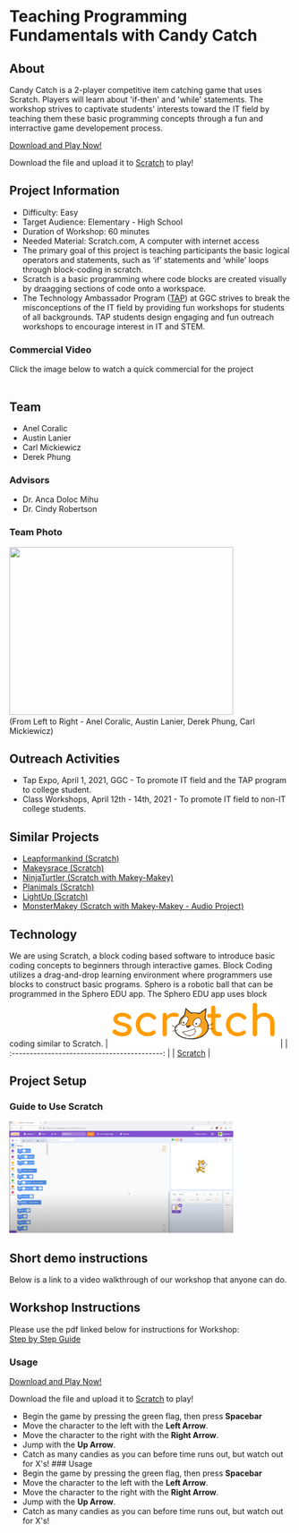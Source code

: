 # Teaching Programming Fundamentals with Candy Catch
## About

Candy Catch is a 2-player competitive item catching game that uses Scratch. Players will learn about 'if-then' and 'while' statements.
The workshop strives to captivate students' interests toward the IT field by teaching them these basic programming concepts through a fun and interractive game developement process.

[Download and Play Now!](resources/CandyCatch.sb3)

Download the file and upload it to [Scratch](https://scratch.mit.edu/projects/editor/?tutorial=getStarted) to play! 



## Project Information 
* Difficulty: Easy
* Target Audience: Elementary - High School
* Duration of Workshop: 60 minutes
* Needed Material: Scratch.com, A computer with internet access
* The primary goal of this project is teaching participants the basic logical operators and statements, such as ‘if’ statements and ‘while’ loops through block-coding in scratch.
* Scratch is a basic programming where code blocks are created visually by draagging sections of code onto a workspace. 
* The Technology Ambassador Program ([TAP](https://www.ggc.edu/academics/school-of-science-and-technology/research-internships-service-learning/technology-ambassador-program)) at GGC strives to break the misconceptions of the IT field by providing fun workshops for students of all backgrounds. TAP students design engaging and fun outreach workshops to encourage interest in IT and STEM.
 ### Commercial Video 
Click the image below to watch a quick commercial for the project <br> <br>

## Team
* Anel Coralic
* Austin Lanier 
* Carl Mickiewicz
* Derek Phung
### Advisors
* Dr. Anca Doloc Mihu
* Dr. Cindy Robertson
### Team Photo
<img src="https://user-images.githubusercontent.com/79066007/116934103-7f5bd880-ac32-11eb-8bfb-fc42d3e68ebb.png" width="400" height="300"> <br>
(From Left to Right - Anel Coralic, Austin Lanier, Derek Phung, Carl Mickiewicz)


## Outreach Activities
- Tap Expo, April 1, 2021, GGC - To promote IT field and the TAP program to college student.
-  Class Workshops, April 12th - 14th, 2021 - To promote IT field to non-IT college students.

## Similar Projects

* [Leapformankind (Scratch)](https://github.com/TAP-GGC/leapformankind)
* [Makeysrace (Scratch)](https://github.com/TAP-GGC/makeysrace)
* [NinjaTurtler (Scratch with Makey-Makey)](https://github.com/TAP-GGC/NinjaTurtles)
* [Planimals (Scratch)](https://github.com/TAP-GGC/planimals)
* [LightUp (Scratch)](https://github.com/TAP-GGC/LightUp-Teaching-Programming-Basics-with-Scratch)
* [MonsterMakey (Scratch with Makey-Makey - Audio Project)](https://github.com/TAP-GGC/MonsterMakey)

## Technology
We are using Scratch, a block coding based software to introduce basic coding concepts to beginners through interactive games. Block Coding utilizes a drag-and-drop learning environment where programmers use blocks to construct basic programs.
Sphero is a robotic ball that can be programmed in the Sphero EDU app. The Sphero EDU app uses block coding similar to Scratch. 
| <img src="media/Scratch_02.png" width="300"> |
| :------------------------------------------: | 
| [Scratch](https://scratch.mit.edu/) | 

 

## Project Setup

### Guide to Use Scratch
[<img src= "media/ScratchGuideThumbnail.png" width="400" height="200">](https://www.youtube.com/watch?v=v-GUbj7DMEE&list=PLTElqUEQXcpgx3EqxAWPbeGb6dNMnoSGX&index=5)


## Short demo instructions
Below is a link to a video walkthrough of our workshop that anyone can do. <br>

## Workshop Instructions
Please use the pdf linked below for instructions for Workshop: <br>
[Step by Step Guide](documents/CandyCatch_step_by_step.pdf) <br>

### Usage

[Download and Play Now!](resources/CandyCatch.sb3)

Download the file and upload it to [Scratch](https://scratch.mit.edu/projects/editor/?tutorial=getStarted) to play! 
- Begin the game by pressing the green flag, then press **Spacebar**
- Move the character to the left with the **Left Arrow**.
- Move the character to the right with the **Right Arrow**.
- Jump with the **Up Arrow**.
- Catch as many candies as you can before time runs out, but watch out for X's! ### Usage 
- Begin the game by pressing the green flag, then press **Spacebar**
- Move the character to the left with the **Left Arrow**.
- Move the character to the right with the **Right Arrow**.
- Jump with the **Up Arrow**.
- Catch as many candies as you can before time runs out, but watch out for X's!




